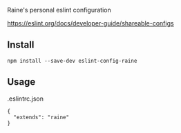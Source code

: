 Raine's personal eslint configuration

https://eslint.org/docs/developer-guide/shareable-configs

## Install

```
npm install --save-dev eslint-config-raine
```

## Usage

.eslintrc.json

```
{
  "extends": "raine"
}
```

